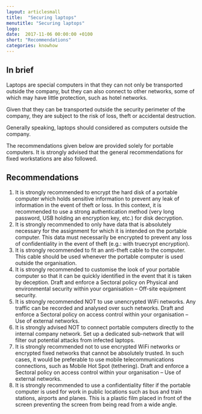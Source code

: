 ```yaml
---
layout: articlesmall
title:  "Securing laptops"
menutitle: "Securing laptops"
logo:
date:  2017-11-06 00:00:00 +0100
short: "Recommendations"
categories: knowhow
---
```

## In brief
Laptops are special computers in that they can not only be transported outside the company, but they can also connect to other networks, some of which may have little protection, such as hotel networks.

Given that they can be transported outside the security perimeter of the company, they are subject to the risk of loss, theft or accidental destruction.

Generally speaking, laptops should considered as computers outside the company.

The recommendations given below are provided solely for portable computers. It is strongly advised that the general recommendations for fixed workstations are also followed.

## Recommendations

1. It is strongly recommended to encrypt the hard disk of a portable computer which holds sensitive information to prevent any leak of information in the event of theft or loss. In this context, it is recommended to use a strong authentication method (very long password, USB holding an encryption key, etc.) for disk decryption.
2. It is strongly recommended to only have data that is absolutely necessary for the assignment for which it is intended on the portable computer. This data must necessarily be encrypted to prevent any loss of confidentiality in the event of theft (e.g.: with truecrypt encryption).
3. It is strongly recommended to fit an anti-theft cable to the computer. This cable should be used whenever the portable computer is used outside the organisation.
4. It is strongly recommended to customise the look of your portable computer so that it can be quickly identified in the event that it is taken by deception. Draft and enforce a Sectoral policy on Physical and environmental security within your organisation – Off-site equipment security.
5. It is strongly recommended NOT to use unencrypted WiFi networks. Any traffic can be recorded and analysed over such networks. Draft and enforce a Sectoral policy on access control within your organisation – Use of external networks.
6. It is strongly advised NOT to connect portable computers directly to the internal company network. Set up a dedicated sub-network that will filter out potential attacks from infected laptops.
7. It is strongly recommended not to use encrypted WiFi networks or encrypted fixed networks that cannot be absolutely trusted. In such cases, it would be preferable to use mobile telecommunications connections, such as Mobile Hot Spot (tethering). Draft and enforce a Sectoral policy on access control within your organisation – Use of external networks.
8. It is strongly recommended to use a confidentiality filter if the portable computer is used for work in public locations such as bus and train stations, airports and planes. This is a plastic film placed in front of the screen preventing the screen from being read from a wide angle.
